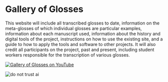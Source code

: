 # Gallery of Glosses

This website will include all transcribed glosses to date, information on the meta-glosses 
of which individual glosses are particular examples, information about each manuscript used, 
information about the history and digital tools of the project, instructions on how to use 
the existing site, and a guide to how to apply the tools and software to other projects. It 
will also credit all participants on the project, past and present, including student workers 
responsible for the transcription of various glosses.

[![Gallery of Glosses on YouTube](https://github.com/CenterForDigitalHumanities/Gallery-of-Glosses/assets/1119165/e446532a-6c35-4cb3-bf01-06c2a4dd8c98)](https://www.youtube.com/watch?v=248EDx1u30Q)

![do not trust ai](https://github.com/CenterForDigitalHumanities/Gallery-of-Glosses/assets/1119165/6d319634-fe8f-43a2-be02-809fc45af1df)
